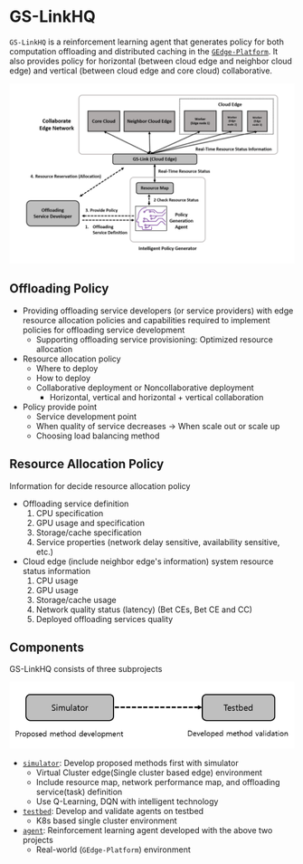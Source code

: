 # GS-LinkHQ

`GS-LinkHQ` is a reinforcement learning agent that generates policy for both computation offloading and distributed caching in the [`GEdge-Platform`](https://github.com/gedge-platform/gedge-platform). It also provides policy for horizontal (between cloud edge and neighbor cloud edge) and vertical  (between cloud edge and core cloud) collaborative.

![policy_gen_workflow](./docs/policy_gen_workflow.png)


## Offloading Policy

- Providing offloading service developers (or service providers) with edge resource allocation policies and capabilities required to implement policies for offloading service development
  - Supporting offloading service provisioning: Optimized resource allocation
- Resource allocation policy
  - Where to deploy
  - How to deploy
  - Collaborative deployment or Noncollaborative deployment
    - Horizontal, vertical and horizontal + vertical collaboration
- Policy provide point
  - Service development point
  - When quality of service decreases → When scale out or scale up
  - Choosing load balancing method


## Resource Allocation Policy

Information for decide resource allocation policy

- Offloading service definition
  1. CPU specification
  2. GPU usage and specification
  3. Storage/cache specification
  4. Service properties (network delay sensitive, availability sensitive, etc.)
- Cloud edge (include neighbor edge's information) system resource status information
  1. CPU usage
  2. GPU usage
  3. Storage/cache usage
  4. Network quality status (latency) (Bet CEs, Bet CE and CC)
  5. Deployed offloading services quality


## Components

GS-LinkHQ consists of three subprojects

![development_workflow](./docs/develop_workflow.png)

- [`simulator`](./simulator): Develop proposed methods first with simulator
  -  Virtual Cluster edge(Single cluster based edge) environment
    - Include resource map, network performance map, and offloading service(task) definition
    - Use Q-Learning, DQN with intelligent technology
- [`testbed`](./testbed): Develop and validate agents on testbed
  - K8s based single cluster environment
- [`agent`](./agent): Reinforcement learning agent developed with the above two projects
  - Real-world (`GEdge-Platform`) environment

